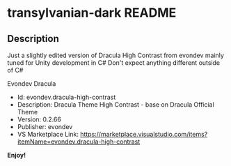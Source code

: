 # transylvanian-dark README

## Description
Just a slightly edited version of Dracula High Contrast from evondev mainly tuned for Unity development in C#
Don't expect anything different outside of C#

Evondev Dracula
* Id: evondev.dracula-high-contrast
* Description: Dracula Theme High Contrast - base on Dracula Official Theme
* Version: 0.2.66
* Publisher: evondev
* VS Marketplace Link: https://marketplace.visualstudio.com/items?itemName=evondev.dracula-high-contrast

**Enjoy!**

